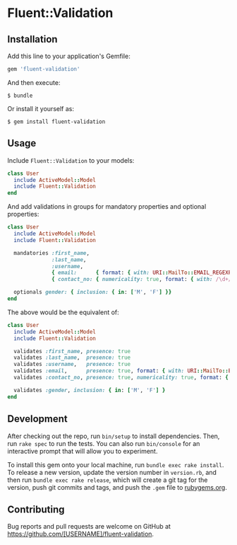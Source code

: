 # Fluent::Validation

## Installation

Add this line to your application's Gemfile:

```ruby
gem 'fluent-validation'
```

And then execute:

    $ bundle

Or install it yourself as:

    $ gem install fluent-validation

## Usage

Include `Fluent::Validation` to your models:

```ruby
class User
  include ActiveModel::Model
  include Fluent::Validation
end
```

And add validations in groups for mandatory properties and optional properties:

```ruby
class User
  include ActiveModel::Model
  include Fluent::Validation

  mandatories :first_name, 
              :last_name, 
              :username,
              { email:      { format: { with: URI::MailTo::EMAIL_REGEXP }}},
              { contact_no: { numericality: true, format: { with: /\d+/ }}}

  optionals gender: { inclusion: { in: ['M', 'F'] }}
end
```

The above would be the equivalent of:

```ruby
class User
  include ActiveModel::Model
  include Fluent::Validation

  validates :first_name, presence: true
  validates :last_name,  presence: true
  validates :username,   presence: true
  validates :email,      presence: true, format: { with: URI::MailTo::EMAIL_REGEXP }
  validates :contact_no, presence: true, numericality: true, format: { with: /\d+/ }

  validates :gender, inclusion: { in: ['M', 'F'] }
end
```

## Development

After checking out the repo, run `bin/setup` to install dependencies. Then, run `rake spec` to run the tests. You can also run `bin/console` for an interactive prompt that will allow you to experiment.

To install this gem onto your local machine, run `bundle exec rake install`. To release a new version, update the version number in `version.rb`, and then run `bundle exec rake release`, which will create a git tag for the version, push git commits and tags, and push the `.gem` file to [rubygems.org](https://rubygems.org).

## Contributing

Bug reports and pull requests are welcome on GitHub at https://github.com/[USERNAME]/fluent-validation.

